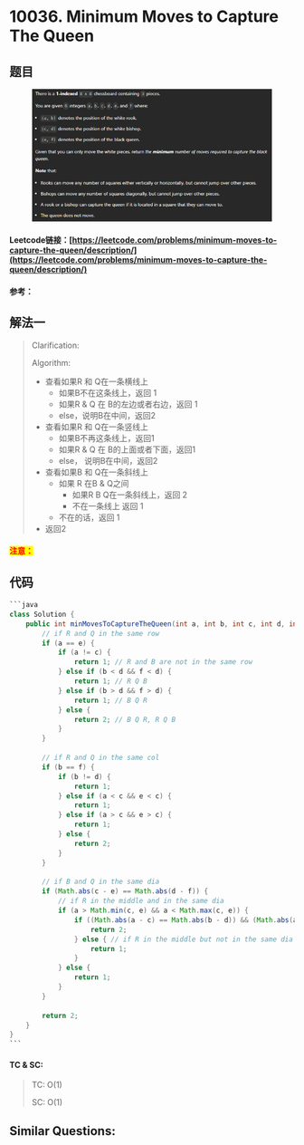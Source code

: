 # 10036. Minimum Moves to Capture The Queen

## 题目

<figure><img src="../../.gitbook/assets/image (1) (1) (1) (1) (1) (1).png" alt=""><figcaption></figcaption></figure>

#### Leetcode链接：[https://leetcode.com/problems/minimum-moves-to-capture-the-queen/description/](https://leetcode.com/problems/minimum-moves-to-capture-the-queen/description/)

#### 参考：

## 解法一

> Clarification:&#x20;
>
> Algorithm:&#x20;
>
> * 查看如果R 和 Q在一条横线上
>   * 如果B不在这条线上，返回 1
>   * 如果R & Q 在 B的左边或者右边，返回 1
>   * else，说明B在中间，返回2
> * 查看如果R 和 Q在一条竖线上
>   * 如果B不再这条线上，返回1
>   * 如果R & Q 在 B的上面或者下面，返回1
>   * else， 说明B在中间，返回2
> * 查看如果B 和 Q在一条斜线上
>   * 如果 R 在B & Q之间
>     * 如果R B Q在一条斜线上，返回 2
>     * 不在一条线上 返回 1
>   * 不在的话，返回 1
> * 返回2

#### <mark style="color:red;">注意：</mark>

## 代码

````java
```java
class Solution {
    public int minMovesToCaptureTheQueen(int a, int b, int c, int d, int e, int f) {
        // if R and Q in the same row
        if (a == e) {
            if (a != c) {
                return 1; // R and B are not in the same row
            } else if (b < d && f < d) {
                return 1; // R Q B
            } else if (b > d && f > d) {
                return 1; // B Q R
            } else {
                return 2; // B Q R, R Q B
            }
        }

        // if R and Q in the same col
        if (b == f) {
            if (b != d) {
                return 1;
            } else if (a < c && e < c) {
                return 1;
            } else if (a > c && e > c) {
                return 1;
            } else {
                return 2;
            }
        }

        // if B and Q in the same dia
        if (Math.abs(c - e) == Math.abs(d - f)) {
            // if R in the middle and in the same dia
            if (a > Math.min(c, e) && a < Math.max(c, e)) {
                if ((Math.abs(a - c) == Math.abs(b - d)) && (Math.abs(a - e) == Math.abs(b - f))) {
                    return 2;
                } else { // if R in the middle but not in the same dia
                    return 1;
                }
            } else {
                return 1;
            }
        }

        return 2;
    }
}
```
````

#### TC & SC:&#x20;

> TC: O(1)
>
> SC: O(1)

## **Similar Questions:**&#x20;
